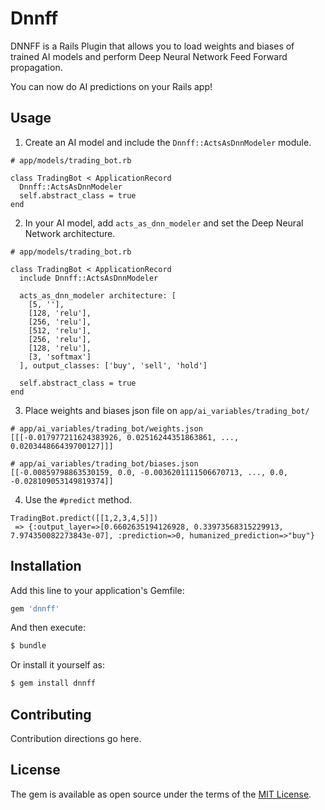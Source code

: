 # Dnnff
DNNFF is a Rails Plugin that allows you to load weights and biases of trained AI models and perform Deep Neural Network Feed Forward propagation.

You can now do AI predictions on your Rails app!

## Usage
1. Create an AI model and include the `Dnnff::ActsAsDnnModeler` module.
```
# app/models/trading_bot.rb

class TradingBot < ApplicationRecord
  Dnnff::ActsAsDnnModeler
  self.abstract_class = true
end
```

2. In your AI model, add `acts_as_dnn_modeler` and set the Deep Neural Network architecture.
```
# app/models/trading_bot.rb

class TradingBot < ApplicationRecord
  include Dnnff::ActsAsDnnModeler

  acts_as_dnn_modeler architecture: [
    [5, ''],
    [128, 'relu'],
    [256, 'relu'],
    [512, 'relu'],
    [256, 'relu'],
    [128, 'relu'],
    [3, 'softmax']
  ], output_classes: ['buy', 'sell', 'hold']

  self.abstract_class = true
end
```

3. Place weights and biases json file on `app/ai_variables/trading_bot/` 
```
# app/ai_variables/trading_bot/weights.json
[[[-0.017977211624383926, 0.02516244351863861, ..., 0.020344866439700127]]]
```

```
# app/ai_variables/trading_bot/biases.json
[[-0.00859798863530159, 0.0, -0.0036201111506670713, ..., 0.0, -0.028109053149819374]]
```

4. Use the `#predict` method.
```
TradingBot.predict([[1,2,3,4,5]])
 => {:output_layer=>[0.6602635194126928, 0.33973568315229913, 7.974350082273843e-07], :prediction=>0, humanized_prediction=>"buy"}
```

## Installation
Add this line to your application's Gemfile:

```ruby
gem 'dnnff'
```

And then execute:
```bash
$ bundle
```

Or install it yourself as:
```bash
$ gem install dnnff
```

## Contributing
Contribution directions go here.

## License
The gem is available as open source under the terms of the [MIT License](http://opensource.org/licenses/MIT).
